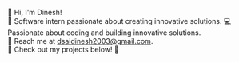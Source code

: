 👋 Hi, I'm Dinesh!  
🚀 Software intern passionate about creating innovative solutions.
💻 Passionate about coding and building innovative solutions.  
📧 Reach me at dsaidinesh2003@gmail.com.  
🚀 Check out my projects below! 🌟


<!--
**dsaidinesh/dsaidinesh** is a ✨ _special_ ✨ repository because its `README.md` (this file) appears on your GitHub profile.

Here are some ideas to get you started:

- 🔭 I’m currently working on ...
- 🌱 I’m currently learning ...
- 👯 I’m looking to collaborate on ...
- 🤔 I’m looking for help with ...
- 💬 Ask me about ...
- 📫 How to reach me: ...
- 😄 Pronouns: ...
- ⚡ Fun fact: ...
-->
